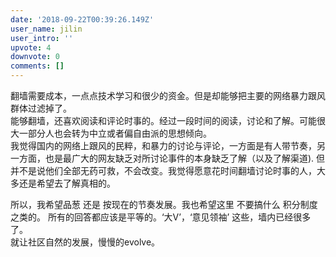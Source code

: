 ```yaml
---
date: '2018-09-22T00:39:26.149Z'
user_name: jilin
user_intro: ''
upvote: 4
downvote: 0
comments: []
---
```


翻墙需要成本，一点点技术学习和很少的资金。但是却能够把主要的网络暴力跟风群体过滤掉了。  
能够翻墙，还喜欢阅读和评论时事的。经过一段时间的阅读，讨论和了解。可能很大一部分人也会转为中立或者偏自由派的思想倾向。  
我觉得国内的网络上跟风的民粹，和暴力的讨论与评论，一方面是有人带节奏，另一方面，也是最广大的网友缺乏对所讨论事件的本身缺乏了解（以及了解渠道). 但并不是说他们全部无药可救，不会改变。我觉得愿意花时间翻墙讨论时事的人，大多还是希望去了解真相的。  
  
所以，我希望品葱 还是 按现在的节奏发展。我也希望这里 不要搞什么 积分制度之类的。 所有的回答都应该是平等的。‘大V’，‘意见领袖’ 这些，墙内已经很多了。  
就让社区自然的发展，慢慢的evolve。
